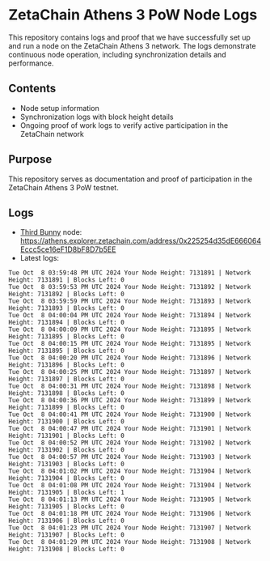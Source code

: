 # ZetaChain Athens 3 PoW Node Logs
This repository contains logs and proof that we have successfully set up and run a node on the ZetaChain Athens 3 network. The logs demonstrate continuous node operation, including synchronization details and performance.

## Contents
- Node setup information
- Synchronization logs with block height details
- Ongoing proof of work logs to verify active participation in the ZetaChain network

## Purpose
This repository serves as documentation and proof of participation in the ZetaChain Athens 3 PoW testnet.

## Logs

- [Third Bunny](https://thirdbunny.xyz/) node: https://athens.explorer.zetachain.com/address/0x225254d35dE666064Eccc5ce16eF1D8bF8D7b5EE
- Latest logs:
```
Tue Oct  8 03:59:48 PM UTC 2024 Your Node Height: 7131891 | Network Height: 7131891 | Blocks Left: 0
Tue Oct  8 03:59:53 PM UTC 2024 Your Node Height: 7131892 | Network Height: 7131892 | Blocks Left: 0
Tue Oct  8 03:59:59 PM UTC 2024 Your Node Height: 7131893 | Network Height: 7131893 | Blocks Left: 0
Tue Oct  8 04:00:04 PM UTC 2024 Your Node Height: 7131894 | Network Height: 7131894 | Blocks Left: 0
Tue Oct  8 04:00:09 PM UTC 2024 Your Node Height: 7131895 | Network Height: 7131895 | Blocks Left: 0
Tue Oct  8 04:00:15 PM UTC 2024 Your Node Height: 7131895 | Network Height: 7131895 | Blocks Left: 0
Tue Oct  8 04:00:20 PM UTC 2024 Your Node Height: 7131896 | Network Height: 7131896 | Blocks Left: 0
Tue Oct  8 04:00:25 PM UTC 2024 Your Node Height: 7131897 | Network Height: 7131897 | Blocks Left: 0
Tue Oct  8 04:00:31 PM UTC 2024 Your Node Height: 7131898 | Network Height: 7131898 | Blocks Left: 0
Tue Oct  8 04:00:36 PM UTC 2024 Your Node Height: 7131899 | Network Height: 7131899 | Blocks Left: 0
Tue Oct  8 04:00:41 PM UTC 2024 Your Node Height: 7131900 | Network Height: 7131900 | Blocks Left: 0
Tue Oct  8 04:00:47 PM UTC 2024 Your Node Height: 7131901 | Network Height: 7131901 | Blocks Left: 0
Tue Oct  8 04:00:52 PM UTC 2024 Your Node Height: 7131902 | Network Height: 7131902 | Blocks Left: 0
Tue Oct  8 04:00:57 PM UTC 2024 Your Node Height: 7131903 | Network Height: 7131903 | Blocks Left: 0
Tue Oct  8 04:01:02 PM UTC 2024 Your Node Height: 7131904 | Network Height: 7131904 | Blocks Left: 0
Tue Oct  8 04:01:08 PM UTC 2024 Your Node Height: 7131904 | Network Height: 7131905 | Blocks Left: 1
Tue Oct  8 04:01:13 PM UTC 2024 Your Node Height: 7131905 | Network Height: 7131905 | Blocks Left: 0
Tue Oct  8 04:01:18 PM UTC 2024 Your Node Height: 7131906 | Network Height: 7131906 | Blocks Left: 0
Tue Oct  8 04:01:23 PM UTC 2024 Your Node Height: 7131907 | Network Height: 7131907 | Blocks Left: 0
Tue Oct  8 04:01:29 PM UTC 2024 Your Node Height: 7131908 | Network Height: 7131908 | Blocks Left: 0
```
